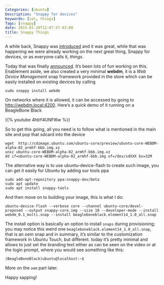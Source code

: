 ```yaml
---
Categories: [ubuntu]
Description: "Snappy for devices"
Keywords: [iot, things]
Tags: [snappy]
date: 2015-01-20T12:07:57-03:00
title: Snappy Things
---
```


A while back, Snappy was [introduced](https://developer.ubuntu.com/en/snappy/)
and it was great, while that was happening we were already working on the next
great thing, Snappy for devices, or as everyone calls it, *things*.

Today that was finally [announced](http://www.ubuntu.com/things). It’s been
lots of fun working on this. Enablement aside, we also created a very minimal
**webdm**, it is a *Web Device Management* snap framework provided in the store
which can be easily installed on existing devices by calling

    sudo snappy install webdm

On networks where it is allowed, it can be accessed by going to
http://webdm.local:4200. Here’s a quick demo of it running on a BeagleBone Black

{{% youtube 4hbY4UNFl6w %}}

So to get this going, all you need is to follow what is mentioned in the main
site and pop that sdcard into the device

    wget  http://cdimage.ubuntu.com/ubuntu-core/preview/ubuntu-core-WEBDM-alpha-02_armhf-bbb.img.xz
    unxz ubuntu-core-WEBDM-alpha-02_armhf-bbb.img.xz
    dd if=ubuntu-core-WEBDM-alpha-02_armhf-bbb.img of=/dev/sdXXX bs=32M

The alternative way is to use ubuntu-device-flash to create such image, you can get it easily for Ubuntu by adding our tools ppa

    sudo add-apt-repository ppa:snappy-dev/beta
    sudo apt update
    sudo apt install snappy-tools

And then move on to building your image, this is what I do:

    ubuntu-device-flash --verbose core --channel ubuntu-core/devel-proposed --output snappy-core.img --size 10 --developer-mode --install webdm_0.1_multi.snap --install beagleboneblack.element14_1.0_all.snap

The install option is basically an option to install `snaps` during
provisioning; you may notice this weird one
`beagleboneblack.element14_1.0_all.snap`, that is an *oem* snap and in summary,
it’s similar to the customization framework in Ubuntu Touch, but different.
today it’s pretty minimal and allows to just set the branding text either as
can be seen on the video or at the login prompt, where you would see something
like this:

    (BeagleBoneBlack)ubuntu@localhost:~$

More on the `oem` part later.

Happy sapping!
